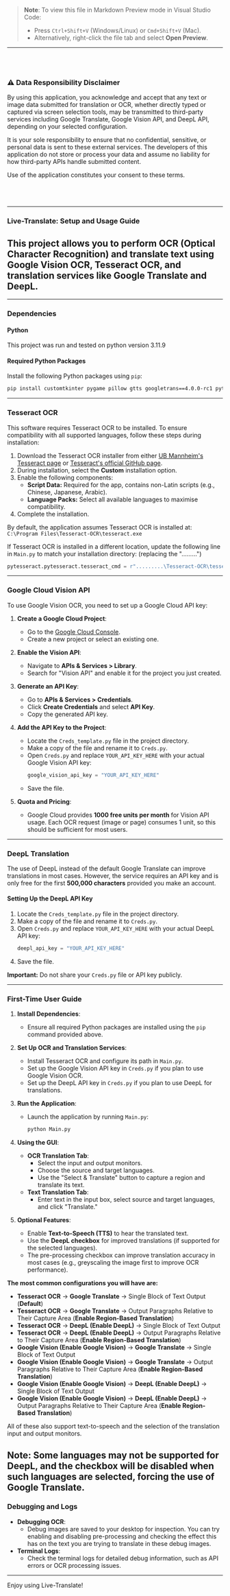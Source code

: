 > **Note**: To view this file in Markdown Preview mode in Visual Studio Code:
>
> - Press `Ctrl+Shift+V` (Windows/Linux) or `Cmd+Shift+V` (Mac).
> - Alternatively, right-click the file tab and select **Open Preview**.

---

<br><br>

### ⚠️ Data Responsibility Disclaimer

By using this application, you acknowledge and accept that any text or image data submitted for translation or OCR, whether directly typed or captured via screen selection tools, may be transmitted to third-party services including Google Translate, Google Vision API, and DeepL API, depending on your selected configuration.

It is your sole responsibility to ensure that no confidential, sensitive, or personal data is sent to these external services. The developers of this application do not store or process your data and assume no liability for how third-party APIs handle submitted content.

Use of the application constitutes your consent to these terms.
<br><br><br><br>

---

### Live-Translate: Setup and Usage Guide

## This project allows you to perform OCR (Optical Character Recognition) and translate text using Google Vision OCR, Tesseract OCR, and translation services like Google Translate and DeepL.

---

### Dependencies

#### Python

This project was run and tested on python version 3.11.9

#### Required Python Packages

Install the following Python packages using `pip`:

```bash
pip install customtkinter pygame pillow gtts googletrans==4.0.0-rc1 pytesseract screeninfo mss opencv-python numpy google-cloud-vision python-Levenshtein psutil arabic-reshaper python-bidi requests
```

---

### Tesseract OCR

This software requires Tesseract OCR to be installed. To ensure compatibility with all supported languages, follow these steps during installation:

1. Download the Tesseract OCR installer from either [UB Mannheim's Tesseract page](https://github.com/UB-Mannheim/tesseract/wiki) or [Tesseract's official GitHub page](https://github.com/tesseract-ocr/tesseract).
2. During installation, select the **Custom** installation option.
3. Enable the following components:
   - **Script Data:** Required for the app, contains non-Latin scripts (e.g., Chinese, Japanese, Arabic).
   - **Language Packs:** Select all available languages to maximise compatibility.
4. Complete the installation.

By default, the application assumes Tesseract OCR is installed at:  
`C:\Program Files\Tesseract-OCR\tesseract.exe`

If Tesseract OCR is installed in a different location, update the following line in `Main.py` to match your installation directory: (replacing the ".........")

```python
pytesseract.pytesseract.tesseract_cmd = r".........\Tesseract-OCR\tesseract.exe"
```

---

### Google Cloud Vision API

To use Google Vision OCR, you need to set up a Google Cloud API key:

1. **Create a Google Cloud Project**:

   - Go to the [Google Cloud Console](https://console.cloud.google.com/).
   - Create a new project or select an existing one.

2. **Enable the Vision API**:

   - Navigate to **APIs & Services > Library**.
   - Search for "Vision API" and enable it for the project you just created.

3. **Generate an API Key**:

   - Go to **APIs & Services > Credentials**.
   - Click **Create Credentials** and select **API Key**.
   - Copy the generated API key.

4. **Add the API Key to the Project**:

   - Locate the `Creds_template.py` file in the project directory.
   - Make a copy of the file and rename it to `Creds.py`.
   - Open `Creds.py` and replace `YOUR_API_KEY_HERE` with your actual Google Vision API key:
     ```python
     google_vision_api_key = "YOUR_API_KEY_HERE"
     ```
   - Save the file.

5. **Quota and Pricing**:
   - Google Cloud provides **1000 free units per month** for Vision API usage. Each OCR request (image or page) consumes 1 unit, so this should be sufficient for most users.

---

### DeepL Translation

The use of DeepL instead of the default Google Translate can improve translations in most cases. However, the service requires an API key and is only free for the first **500,000 characters** provided you make an account.

#### Setting Up the DeepL API Key

1. Locate the `Creds_template.py` file in the project directory.
2. Make a copy of the file and rename it to `Creds.py`.
3. Open `Creds.py` and replace `YOUR_API_KEY_HERE` with your actual DeepL API key:
   ```python
   deepl_api_key = "YOUR_API_KEY_HERE"
   ```
4. Save the file.

**Important:** Do not share your `Creds.py` file or API key publicly.

---

### First-Time User Guide

1. **Install Dependencies**:

   - Ensure all required Python packages are installed using the `pip` command provided above.

2. **Set Up OCR and Translation Services**:

   - Install Tesseract OCR and configure its path in `Main.py`.
   - Set up the Google Vision API key in `Creds.py` if you plan to use Google Vision OCR.
   - Set up the DeepL API key in `Creds.py` if you plan to use DeepL for translations.

3. **Run the Application**:

   - Launch the application by running `Main.py`:
     ```bash
     python Main.py
     ```

4. **Using the GUI**:

   - **OCR Translation Tab**:
     - Select the input and output monitors.
     - Choose the source and target languages.
     - Use the "Select & Translate" button to capture a region and translate its text.
   - **Text Translation Tab**:
     - Enter text in the input box, select source and target languages, and click "Translate."

5. **Optional Features**:
   - Enable **Text-to-Speech (TTS)** to hear the translated text.
   - Use the **DeepL checkbox** for improved translations (if supported for the selected languages).
   - The pre-processing checkbox can improve translation accuracy in most cases (e.g., greyscaling the image first to improve OCR performance).

**The most common configurations you will have are:**

- **Tesseract OCR** → **Google Translate** → Single Block of Text Output (**Default**)
- **Tesseract OCR** → **Google Translate** → Output Paragraphs Relative to Their Capture Area (**Enable Region-Based Translation**)
- **Tesseract OCR** → **DeepL (Enable DeepL)** → Single Block of Text Output
- **Tesseract OCR** → **DeepL (Enable DeepL)** → Output Paragraphs Relative to Their Capture Area (**Enable Region-Based Translation**)
- **Google Vision (Enable Google Vision)** → **Google Translate** → Single Block of Text Output
- **Google Vision (Enable Google Vision)** → **Google Translate** → Output Paragraphs Relative to Their Capture Area (**Enable Region-Based Translation**)
- **Google Vision (Enable Google Vision)** → **DeepL (Enable DeepL)** → Single Block of Text Output
- **Google Vision (Enable Google Vision)** → **DeepL (Enable DeepL)** → Output Paragraphs Relative to Their Capture Area (**Enable Region-Based Translation**)

All of these also support text-to-speech and the selection of the translation input and output monitors.

## **Note:** Some languages may not be supported for DeepL, and the checkbox will be disabled when such languages are selected, forcing the use of Google Translate.

### Debugging and Logs

- **Debugging OCR**:
  - Debug images are saved to your desktop for inspection. You can try enabling and disabling pre-processing and checking the effect this has on the text you are trying to translate in these debug images.
- **Terminal Logs**:
  - Check the terminal logs for detailed debug information, such as API errors or OCR processing issues.

---

Enjoy using Live-Translate!
